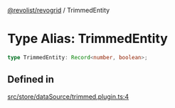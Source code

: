 [@revolist/revogrid](README.md) / TrimmedEntity

# Type Alias: TrimmedEntity

```ts
type TrimmedEntity: Record<number, boolean>;
```

## Defined in

[src/store/dataSource/trimmed.plugin.ts:4](https://github.com/revolist/revogrid/blob/a808f70a0d197fcea56d269b7334fbc41eb74c5d/src/store/dataSource/trimmed.plugin.ts#L4)
